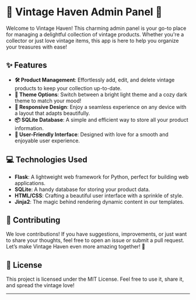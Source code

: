 # 🌟 Vintage Haven Admin Panel 🌟

Welcome to Vintage Haven! This charming admin panel is your go-to place for managing a delightful collection of vintage products. Whether you're a collector or just love vintage items, this app is here to help you organize your treasures with ease!

## ✨ Features

- **🛠️ Product Management**: Effortlessly add, edit, and delete vintage products to keep your collection up-to-date.
- **🌈 Theme Options**: Switch between a bright light theme and a cozy dark theme to match your mood!
- **📱 Responsive Design**: Enjoy a seamless experience on any device with a layout that adapts beautifully.
- **📦 SQLite Database**: A simple and efficient way to store all your product information.
- **👤 User-Friendly Interface**: Designed with love for a smooth and enjoyable user experience.

## 💻 Technologies Used

- **Flask**: A lightweight web framework for Python, perfect for building web applications.
- **SQLite**: A handy database for storing your product data.
- **HTML/CSS**: Crafting a beautiful user interface with a sprinkle of style.
- **Jinja2**: The magic behind rendering dynamic content in our templates.

## 🤝 Contributing

We love contributions! If you have suggestions, improvements, or just want to share your thoughts, feel free to open an issue or submit a pull request. Let’s make Vintage Haven even more amazing together! 💖

## 📜 License

This project is licensed under the MIT License. Feel free to use it, share it, and spread the vintage love! 

---
